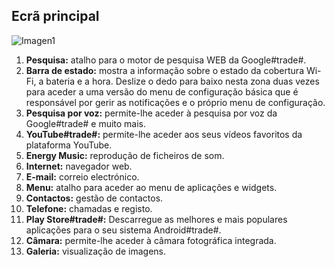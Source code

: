 ## Ecrã principal

![Imagen1](http://static.energysistem.com/images/manuals/42436/58d2acf01a5e0.jpg)

1. **Pesquisa:** atalho para o motor de pesquisa WEB da Google#trade#.
2. **Barra de estado:** mostra a informação sobre o estado da cobertura Wi-Fi, a bateria e a hora.  Deslize o dedo para baixo nesta zona duas vezes para aceder a uma versão do menu de configuração básica que é responsável por gerir as notificações e o próprio menu de configuração.
3. **Pesquisa por voz:** permite-lhe aceder à pesquisa por voz da Google#trade# e muito mais.
4. **YouTube#trade#:** permite-lhe aceder aos seus vídeos favoritos da plataforma YouTube.
5. **Energy Music:** reprodução de ficheiros de som.
6. **Internet:** navegador web.
7. **E-mail:** correio electrónico.
8. **Menu:** atalho para aceder ao menu de aplicações e widgets.
9. **Contactos:** gestão de contactos.
10. **Telefone:** chamadas e registo.
11. **Play Store#trade#:** Descarregue as melhores e mais populares aplicações para o seu sistema Android#trade#.
12. **Câmara:** permite-lhe aceder à câmara fotográfica integrada.
13. **Galeria:** visualização de imagens.
